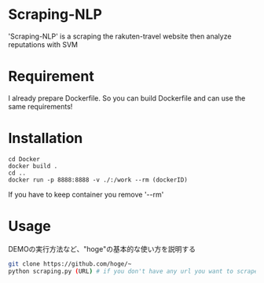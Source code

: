 # Scraping-NLP

'Scraping-NLP' is a scraping the rakuten-travel website then analyze reputations with SVM 

# Requirement

I already prepare Dockerfile.
So you can build Dockerfile and can use the same requirements!

# Installation

```
cd Docker
docker build . 
cd ..
docker run -p 8888:8888 -v ./:/work --rm (dockerID)
```

If you have to keep container you remove '--rm'

# Usage

DEMOの実行方法など、"hoge"の基本的な使い方を説明する

```bash
git clone https://github.com/hoge/~
python scraping.py (URL) # if you don't have any url you want to scrape, you don't have to set the URL
```
